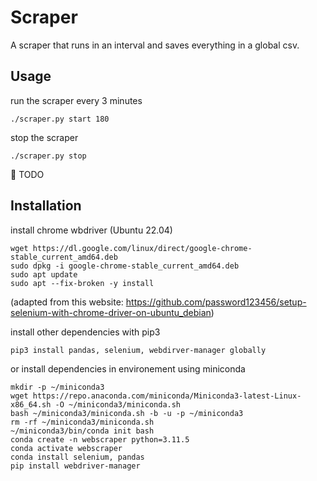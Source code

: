 # Scraper

A scraper that runs in an interval and saves everything in a global csv.

## Usage
run the scraper every 3 minutes
```shell
./scraper.py start 180
```
stop the scraper
```shell
./scraper.py stop
```
🚧 TODO

## Installation

install chrome wbdriver (Ubuntu 22.04)
```shell
wget https://dl.google.com/linux/direct/google-chrome-stable_current_amd64.deb
sudo dpkg -i google-chrome-stable_current_amd64.deb
sudo apt update
sudo apt --fix-broken -y install
```
(adapted from this website: https://github.com/password123456/setup-selenium-with-chrome-driver-on-ubuntu_debian)

install other dependencies with pip3
```shell
pip3 install pandas, selenium, webdirver-manager globally
```
or install dependencies in environement using miniconda 
```shell
mkdir -p ~/miniconda3
wget https://repo.anaconda.com/miniconda/Miniconda3-latest-Linux-x86_64.sh -O ~/miniconda3/miniconda.sh
bash ~/miniconda3/miniconda.sh -b -u -p ~/miniconda3
rm -rf ~/miniconda3/miniconda.sh
~/miniconda3/bin/conda init bash
conda create -n webscraper python=3.11.5
conda activate webscraper
conda install selenium, pandas
pip install webdriver-manager
```

